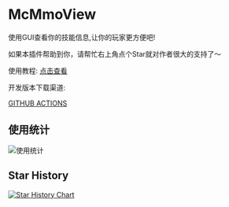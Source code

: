 # McMmoView

使用GUI查看你的技能信息,让你的玩家更方便吧!

如果本插件帮助到你，请帮忙右上角点个Star就对作者很大的支持了～

使用教程: [点击查看](https://ricedoc.handyplus.cn/wiki/mcmmoview)

开发版本下载渠道:

[GITHUB ACTIONS](https://github.com/handy-git/PlayerChat/actions)

## 使用统计

![使用统计](https://bstats.org/signatures/bukkit/McMmoView.svg)

## Star History

[![Star History Chart](https://api.star-history.com/svg?repos=handy-git/McMmoView&type=Date)](https://star-history.com/#handy-git/McMmoView&Date)




